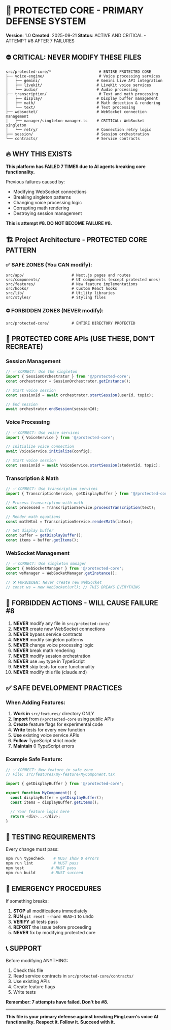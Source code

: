 # 🚨 PROTECTED CORE - PRIMARY DEFENSE SYSTEM
**Version**: 1.0
**Created**: 2025-09-21
**Status**: ACTIVE AND CRITICAL - ATTEMPT #8 AFTER 7 FAILURES

## ⛔ CRITICAL: NEVER MODIFY THESE FILES
```
src/protected-core/*                     # ENTIRE PROTECTED CORE
├── voice-engine/                        # Voice processing services
│   ├── gemini/                         # Gemini Live API integration
│   ├── livekit/                        # LiveKit voice services
│   └── audio/                          # Audio processing
├── transcription/                       # Text and math processing
│   ├── display/                        # Display buffer management
│   ├── math/                           # Math detection & rendering
│   └── text/                           # Text processing
├── websocket/                          # WebSocket connection management
│   ├── manager/singleton-manager.ts    # CRITICAL: WebSocket singleton
│   └── retry/                          # Connection retry logic
├── session/                            # Session orchestration
└── contracts/                          # Service contracts
```

## 🔥 WHY THIS EXISTS
**This platform has FAILED 7 TIMES due to AI agents breaking core functionality.**

Previous failures caused by:
- Modifying WebSocket connections
- Breaking singleton patterns
- Changing voice processing logic
- Corrupting math rendering
- Destroying session management

**This is attempt #8. DO NOT BECOME FAILURE #8.**

## 🏗️ Project Architecture - PROTECTED CORE PATTERN

### ✅ SAFE ZONES (You CAN modify):
```
src/app/                     # Next.js pages and routes
src/components/              # UI components (except protected ones)
src/features/                # New feature implementations
src/hooks/                   # Custom React hooks
src/lib/                     # Utility libraries
src/styles/                  # Styling files
```

### ⛔ FORBIDDEN ZONES (NEVER modify):
```
src/protected-core/          # ENTIRE DIRECTORY PROTECTED
```

## 🔌 PROTECTED CORE APIs (USE THESE, DON'T RECREATE)

### Session Management
```typescript
// ✅ CORRECT: Use the singleton
import { SessionOrchestrator } from '@/protected-core';
const orchestrator = SessionOrchestrator.getInstance();

// Start voice session
const sessionId = await orchestrator.startSession(userId, topic);

// End session
await orchestrator.endSession(sessionId);
```

### Voice Processing
```typescript
// ✅ CORRECT: Use voice services
import { VoiceService } from '@/protected-core';

// Initialize voice connection
await VoiceService.initialize(config);

// Start voice session
const sessionId = await VoiceService.startSession(studentId, topic);
```

### Transcription & Math
```typescript
// ✅ CORRECT: Use transcription services
import { TranscriptionService, getDisplayBuffer } from '@/protected-core';

// Process transcription with math
const processed = TranscriptionService.processTranscription(text);

// Render math equations
const mathHtml = TranscriptionService.renderMath(latex);

// Get display buffer
const buffer = getDisplayBuffer();
const items = buffer.getItems();
```

### WebSocket Management
```typescript
// ✅ CORRECT: Use singleton manager
import { WebSocketManager } from '@/protected-core';
const wsManager = WebSocketManager.getInstance();

// ❌ FORBIDDEN: Never create new WebSocket
// const ws = new WebSocket(url); // THIS BREAKS EVERYTHING
```

## 🚫 FORBIDDEN ACTIONS - WILL CAUSE FAILURE #8

1. **NEVER** modify any file in `src/protected-core/`
2. **NEVER** create new WebSocket connections
3. **NEVER** bypass service contracts
4. **NEVER** modify singleton patterns
5. **NEVER** change voice processing logic
6. **NEVER** break math rendering
7. **NEVER** modify session orchestration
8. **NEVER** use `any` type in TypeScript
9. **NEVER** skip tests for core functionality
10. **NEVER** modify this file (claude.md)

## ✅ SAFE DEVELOPMENT PRACTICES

### When Adding Features:
1. **Work in** `src/features/` directory ONLY
2. **Import** from `@/protected-core` using public APIs
3. **Create** feature flags for experimental code
4. **Write** tests for every new function
5. **Use** existing voice service APIs
6. **Follow** TypeScript strict mode
7. **Maintain** 0 TypeScript errors

### Example Safe Feature:
```typescript
// ✅ CORRECT: New feature in safe zone
// File: src/features/my-feature/MyComponent.tsx

import { getDisplayBuffer } from '@/protected-core';

export function MyComponent() {
  const displayBuffer = getDisplayBuffer();
  const items = displayBuffer.getItems();

  // Your feature logic here
  return <div>...</div>;
}
```

## 🧪 TESTING REQUIREMENTS

Every change must pass:
```bash
npm run typecheck    # MUST show 0 errors
npm run lint         # MUST pass
npm test            # MUST pass
npm run build       # MUST succeed
```

## 🚨 EMERGENCY PROCEDURES

If something breaks:
1. **STOP** all modifications immediately
2. **RUN** `git reset --hard HEAD~1` to undo
3. **VERIFY** all tests pass
4. **REPORT** the issue before proceeding
5. **NEVER** fix by modifying protected core

## 📞 SUPPORT

Before modifying ANYTHING:
1. Check this file
2. Read service contracts in `src/protected-core/contracts/`
3. Use existing APIs
4. Create feature flags
5. Write tests

**Remember: 7 attempts have failed. Don't be #8.**

---

**This file is your primary defense against breaking PingLearn's voice AI functionality.**
**Respect it. Follow it. Succeed with it.**